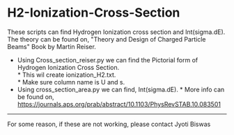 # H2-Ionization-Cross-Section
These scripts can find Hydrogen Ionization cross section and Int(sigma.dE).<br/>
The theory can be found on, "Theory and Design of Charged Particle Beams" Book by Martin Reiser.<br/>
* Using Cross_section_reiser.py we can find the Pictorial form of Hydrogen Ionization Cross Section.<br/>
              * This wil create ionization_H2.txt.<br/>
              * Make sure column name is U and s.<br/>
* Using cross_section_area.py we can find, Int(sigma.dE).
              * More info can be found on, https://journals.aps.org/prab/abstract/10.1103/PhysRevSTAB.10.083501<br/>
                  
 ----------------------------------------------------------------------------------------------------------
 For some reason, if these are not working, please contact Jyoti Biswas
